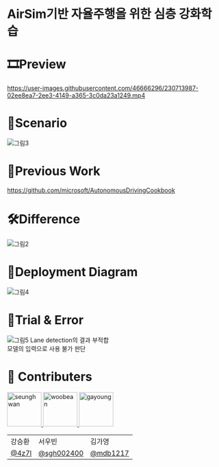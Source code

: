 # AirSim기반 자율주행을 위한 심층 강화학습

# 🎞Preview  
https://user-images.githubusercontent.com/46666296/230713987-02ee8ea7-2ee3-4149-a365-3c0da23a1249.mp4

# 📗Scenario
![그림3](https://user-images.githubusercontent.com/46666296/230714126-cd2fd952-687b-4072-a1af-01aeeeb2afc6.png)

# 🔎Previous Work  
https://github.com/microsoft/AutonomousDrivingCookbook  

# 🛠Difference
![그림2](https://user-images.githubusercontent.com/46666296/230714298-fa6da220-d104-4e2d-9d2e-c54769cfc22c.png)

# 📕Deployment Diagram  
![그림4](https://user-images.githubusercontent.com/46666296/230714431-28da6bfc-0ce6-4687-87cd-997f34c41dd9.png)

# 🛑Trial & Error
![그림5](https://user-images.githubusercontent.com/46666296/230714506-18da80c9-acfc-4386-8848-3043c67c7327.png)
Lane detection의 결과 부적합  
모델의 입력으로 사용 불가 판단  

# 🤝 Contributers
<a href = "https://github.com/kangshwan">
  <img src="https://avatars.githubusercontent.com/u/46666296?v=4" alt="seunghwan" width="80" style="max-width:100%" />
</a>
<a href = "https://github.com/seowoobean">
  <img src="https://avatars.githubusercontent.com/u/62785446?v=4" alt="woobean" width="80" style="max-width:100%" />
</a>
<a href = "https://github.com/GaYoung2">
  <img src="https://avatars.githubusercontent.com/u/62061144?v=4" alt="gayoung" width="80" style="max-width:100%" />
</a>
<table class="tg">
<tbody>
    <tr>
        <td>강승환</td>
        <td>서우빈</td>
        <td>김가영</td>
    </tr>
    <tr>
        <td><a href="https://github.com/4z7l">@4z7l</a></td>
        <td><a href="https://github.com/seowoobean">@sgh002400</a></td>
        <td><a href="https://github.com/GaYoung2">@mdb1217</a></td>
    </tr>
</tbody>
</table>
